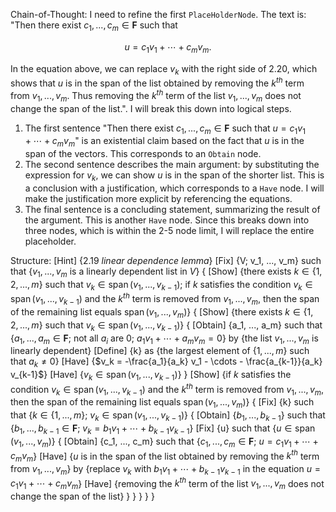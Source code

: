Chain-of-Thought:
I need to refine the first `PlaceHolderNode`. The text is: "Then there exist $c_1, ..., c_m \in \mathbf{F}$ such that

$$u = c_1 v_1 + \cdots + c_m v_m.$$

In the equation above, we can replace $v_k$ with the right side of 2.20, which shows that $u$ is in the span of the list obtained by removing the $k^{th}$ term from $v_1, ..., v_m$. Thus removing the $k^{th}$ term of the list $v_1, ..., v_m$ does not change the span of the list.". I will break this down into logical steps.
1. The first sentence "Then there exist $c_1, ..., c_m \in \mathbf{F}$ such that $u = c_1 v_1 + \cdots + c_m v_m$" is an existential claim based on the fact that $u$ is in the span of the vectors. This corresponds to an `Obtain` node.
2. The second sentence describes the main argument: by substituting the expression for $v_k$, we can show $u$ is in the span of the shorter list. This is a conclusion with a justification, which corresponds to a `Have` node. I will make the justification more explicit by referencing the equations.
3. The final sentence is a concluding statement, summarizing the result of the argument. This is another `Have` node.
Since this breaks down into three nodes, which is within the 2-5 node limit, I will replace the entire placeholder.

Structure:
[Hint] {2.19 *linear dependence lemma*}
[Fix] {V; v_1, ..., v_m} such that {$v_1, ..., v_m$ is a linearly dependent list in $V$}
{
    [Show] {there exists $k \in \{1, 2, ..., m\}$ such that $v_k \in \operatorname{span}(v_1, ..., v_{k-1})$; if $k$ satisfies the condition $v_k \in \operatorname{span}(v_1, ..., v_{k-1})$ and the $k^{th}$ term is removed from $v_1, ..., v_m$, then the span of the remaining list equals $\operatorname{span}(v_1, ..., v_m)$}
    {
        [Show] {there exists $k \in \{1, 2, ..., m\}$ such that $v_k \in \operatorname{span}(v_1, ..., v_{k-1})$}
        {
            [Obtain] {a_1, ..., a_m} such that {$a_1, ..., a_m \in \mathbf{F}$; not all $a_i$ are 0; $a_1 v_1 + \cdots + a_m v_m = 0$} by {the list $v_1, ..., v_m$ is linearly dependent}
            [Define] {k} as {the largest element of $\{1, ..., m\}$ such that $a_k \neq 0$}
            [Have] {$v_k = -\frac{a_1}{a_k} v_1 - \cdots - \frac{a_{k-1}}{a_k} v_{k-1}$}
            [Have] {$v_k \in \operatorname{span}(v_1, ..., v_{k-1})$}
        }
        [Show] {if $k$ satisfies the condition $v_k \in \operatorname{span}(v_1, ..., v_{k-1})$ and the $k^{th}$ term is removed from $v_1, ..., v_m$, then the span of the remaining list equals $\operatorname{span}(v_1, ..., v_m)$}
        {
            [Fix] {k} such that {$k \in \{1, ..., m\}$; $v_k \in \operatorname{span}(v_1, ..., v_{k-1})$}
            {
                [Obtain] {$b_1, ..., b_{k-1}$} such that {$b_1, ..., b_{k-1} \in \mathbf{F}$; $v_k = b_1 v_1 + \cdots + b_{k-1} v_{k-1}$}
                [Fix] {u} such that {$u \in \operatorname{span}(v_1, ..., v_m)$}
                {
                    [Obtain] {c_1, ..., c_m} such that {$c_1, ..., c_m \in \mathbf{F}$; $u = c_1 v_1 + \cdots + c_m v_m$}
                    [Have] {$u$ is in the span of the list obtained by removing the $k^{th}$ term from $v_1, ..., v_m$} by {replace $v_k$ with $b_1 v_1 + \cdots + b_{k-1} v_{k-1}$ in the equation $u = c_1 v_1 + \cdots + c_m v_m$}
                    [Have] {removing the $k^{th}$ term of the list $v_1, ..., v_m$ does not change the span of the list}
                }
            }
        }
    }
}
